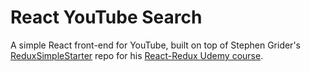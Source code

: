 # React YouTube Search

A simple React front-end for YouTube, built on top of Stephen Grider's [ReduxSimpleStarter](https://github.com/StephenGrider/ReduxSimpleStarter) repo for his [React-Redux Udemy course](https://www.udemy.com/react-redux/l).
